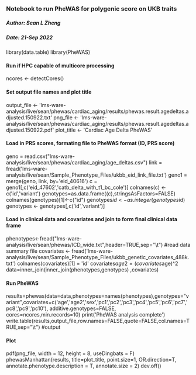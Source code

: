 ### Notebook to run PheWAS for polygenic score on UKB traits
##### Author: Sean L Zheng
##### Date: 21-Sep 2022
library(data.table)
library(PheWAS)
#### Run if HPC capable of multicore processing
ncores <- detectCores()
#### Set output file names and plot title
output_file <- 'lms-ware-analysis/live/sean/phewas/cardiac_aging/results/phewas.result.agedeltas.adjusted.150922.txt'
png_file <- 'lms-ware-analysis/live/sean/phewas/cardiac_aging/results/phewas.result.agedeltas.adjusted.150922.pdf'
plot_title <- 'Cardiac Age Delta PheWAS'
#### Load in PRS scores, formating file to PheWAS format (ID, PRS score)
geno = read.csv("lms-ware-analysis/live/sean/phewas/cardiac_aging/age_deltas.csv")
link = fread('lms-ware-analysis/live/sean/Sample_Phenotype_Files/ukbb_eid_link_file.txt')
geno1 = merge(geno, link, by='eid_40616')
c = geno1[,c('eid_47602','catb_delta_with_t1_bc_cole')]
colnames(c) <- c('id','variant')
genotypes=as.data.frame((c),stringsAsFactors=FALSE)
colnames(genotypes)[1]<-c("id")
genotypes$id<-as.integer(genotypes$id)
genotypes <- genotypes[,c('id','variant')]
#### Load in clinical data and covariates and join to form final clinical data frame
phenotypes<-fread("lms-ware-analysis/live/sean/phewas/ICD_wide.txt",header=TRUE,sep="\t") #read data summary file
covariates <- fread('lms-ware-analysis/live/sean/Sample_Phenotype_Files/ukbb_genetic_covariates_488k.txt')
colnames(covariates)[1] = 'id'
covariates$age2 = (covariates$age)^2
data=inner_join(inner_join(phenotypes,genotypes) ,covariates)
#### Run PheWAS
results=phewas(data=data,phenotypes=names(phenotypes),genotypes="variant",covariates=c('age','age2','sex','pc1','pc2','pc3','pc4','pc5','pc6','pc7','pc8','pc9','pc10'), additive.genotypes=FALSE, cores=ncores,min.records=10)
print('PheWAS analysis complete')
write.table(results,output_file,row.names=FALSE,quote=FALSE,col.names=TRUE,sep="\t") #output
#### Plot
pdf(png_file, width = 12, height = 8, useDingbats = F)
phewasManhattan(results, title=plot_title, point.size=1, OR.direction=T, annotate.phenotype.description = T, annotate.size = 2)
dev.off()